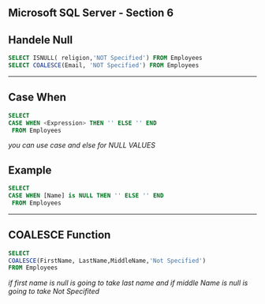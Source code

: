 ## Microsoft SQL Server - Section 6
## Handele Null
```sql
SELECT ISNULL( religion,'NOT Specified') FROM Employees
SELECT COALESCE(Email, 'NOT Specified') FROM Employees
```
----------------------------------
## Case When
```sql
SELECT 
CASE WHEN <Expression> THEN '' ELSE '' END
 FROM Employees

```
*you can use case and else for NULL VALUES*
## Example
```sql
SELECT 
CASE WHEN [Name] is NULL THEN '' ELSE '' END
 FROM Employees
```
------------------------------------
## COALESCE Function
```sql
SELECT 
COALESCE(FirstName, LastName,MiddleName,'Not Specified') 
FROM Employees

```
*if first name is null is going to take last name and if middle Name is null is going to take Not Specifited*
